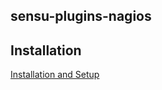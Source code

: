 ## sensu-plugins-nagios

## Installation

[Installation and Setup](http://sensu-plugins.io/docs/installation_instructions.html)
